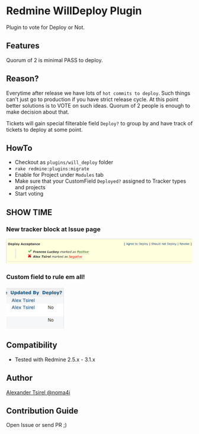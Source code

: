 # Redmine WillDeploy Plugin

Plugin to vote for Deploy or Not.

## Features

Quorum of 2 is minimal PASS to deploy.

## Reason?

Everytime after release we have lots of `hot commits to deploy`. Such things can't just go to production if you
have strict release cycle. At this point better solutions is to VOTE on such ideas. Quorum of 2 people is enough to
make decision about that.

Tickets will gain special filterable field `Deploy?` to group by and have track of tickets to deploy at some point.

## HowTo

- Checkout as `plugins/will_deploy` folder
- `rake redmine:plugins:migrate`
- Enable for Project under `Modules` tab
- Make sure that your CustomField `Deployed?` assigned to Tracker types and projects
- Start voting

## SHOW TIME
### New tracker block at Issue page
![Plugin](screenshots/info_block.png?raw=true)
### Custom field to rule em all!
![Plugin](screenshots/custom_field.png?raw=true)

## Compatibility
  - Tested with Redmine 2.5.x - 3.1.x

## Author

[Alexander Tsirel @noma4i](https://github.com/noma4i)

## Contribution Guide

Open Issue or send PR ;)
